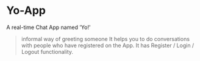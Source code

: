 # Yo-App

A real-time Chat App named 'Yo!' 
> informal way of greeting someone
It helps you to do conversations with people who have registered on the App. It has Register / Login / Logout functionality.

